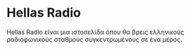 # Hellas Radio
Hellas Radio είναι μια ιστοσελίδα όπου θα βρεις ελληνικούς ραδιοφωνικούς σταθμούς συγκεντρωμένους σε ένα μέρος.
